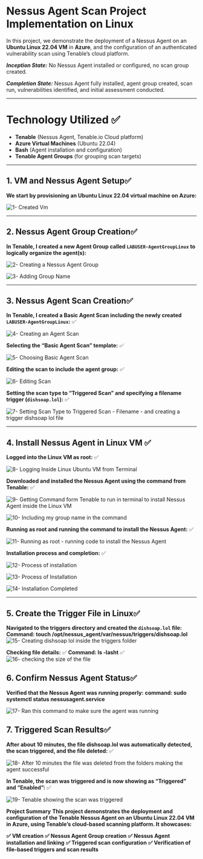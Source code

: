 # Nessus Agent Scan Project Implementation on Linux

In this project, we demonstrate the deployment of a Nessus Agent on an **Ubuntu Linux 22.04 VM** in **Azure**, and the configuration of an authenticated vulnerability scan using Tenable’s cloud platform.

_**Inception State:**_ No Nessus Agent installed or configured, no scan group created.

_**Completion State:**_ Nessus Agent fully installed, agent group created, scan run, vulnerabilities identified, and initial assessment conducted.

---

# Technology Utilized ✅
- **Tenable** (Nessus Agent, Tenable.io Cloud platform)
- **Azure Virtual Machines** (Ubuntu 22.04)
- **Bash** (Agent installation and configuration)
- **Tenable Agent Groups** (for grouping scan targets)

---

## 1. VM and Nessus Agent Setup✅

**We start by provisioning an Ubuntu Linux 22.04 virtual machine on Azure:**

![1- Created Vm](https://github.com/user-attachments/assets/cbdba0f0-bd69-42f4-92b4-40ff82dd3430)

---

## 2. Nessus Agent Group Creation✅

**In Tenable, I created a new Agent Group called `LABUSER-AgentGroupLinux` to logically organize the agent(s):**

![2- Creating a Nessus Agent Group](https://github.com/user-attachments/assets/b10d81eb-e26a-4aac-827f-cbb3d937b7be)

![3- Adding Group Name](https://github.com/user-attachments/assets/127baea3-9d5b-49b5-8123-963dd81f3632)

---

## 3. Nessus Agent Scan Creation✅

**In Tenable, I created a Basic Agent Scan including the newly created `LABUSER-AgentGroupLinux`:** ✅

![4- Creating an Agent Scan](https://github.com/user-attachments/assets/9e9ea15d-729b-44da-a94c-29d0d95ec9ad)

**Selecting the “Basic Agent Scan” template:** ✅

![5- Choosing Basic Agent Scan](https://github.com/user-attachments/assets/5a1a00e8-dfe7-49c3-a61c-41a1a861da91)

**Editing the scan to include the agent group:** ✅

![6- Editing Scan](https://github.com/user-attachments/assets/dd59d351-6bda-41e9-898c-f2631785b126)

**Setting the scan type to “Triggered Scan” and specifying a filename trigger (`dishsoap.lol`):** ✅

![7- Setting Scan Type to Triggered Scan - Filename - and creating a trigger dishsoap lol file](https://github.com/user-attachments/assets/d96e6dba-ffae-4a33-891a-5ed9d3adf880)

---

## 4. Install Nessus Agent in Linux VM ✅

**Logged into the Linux VM as root:** ✅

![8- Logging Inside Linux Ubuntu VM from Terminal](https://github.com/user-attachments/assets/dedf6113-479b-4455-adbd-aed5e302ae49)

**Downloaded and installed the Nessus Agent using the command from Tenable:** ✅

![9- Getting Command form Tenable to run in terminal to install Nessus Agent inside the Linux VM](https://github.com/user-attachments/assets/b961a003-dd6f-44a9-af01-e9b26da2c93b)

![10- Including my group name in the command](https://github.com/user-attachments/assets/27b3dd6b-c661-4461-b5a6-0ae3cf29e495)

**Running as root and running the command to install the Nessus Agent:** ✅

![11- Running as root - running code to install the Nessus Agent](https://github.com/user-attachments/assets/64a79808-55aa-4c62-a60e-36edba271653)

**Installation process and completion:** ✅

![12- Process of installation](https://github.com/user-attachments/assets/107a2132-59dd-4a44-860d-25e34f93ee11)

![13- Process of Installation](https://github.com/user-attachments/assets/587afe37-1f05-4ca0-a230-17023c485c8f)

![14- Installation Completed](https://github.com/user-attachments/assets/baaf778f-41b0-4a76-8dc5-e4d87e355f1b)

---

## 5. Create the Trigger File in Linux✅ 
**Navigated to the triggers directory and created the `dishsoap.lol` file:**
**Command: touch /opt/nessus_agent/var/nessus/triggers/dishsoap.lol**
![15- Creating dishsoap lol inside the triggers folder](https://github.com/user-attachments/assets/7bc79dc0-1da4-469d-88dd-eb3a4c823469)

**Checking file details:** ✅
**Command: ls -lasht** ✅
![16- checking the size of the file](https://github.com/user-attachments/assets/961175e0-f96d-44e9-b4de-e44c8c786558)

## 6. Confirm Nessus Agent Status✅

**Verified that the Nessus Agent was running properly:**
**command: sudo systemctl status nessusagent.service**

![17- Ran this command to make sure the agent was running](https://github.com/user-attachments/assets/8efe77c3-6f79-4438-b4f4-59d23b151c32)

## 7. Triggered Scan Results✅
**After about 10 minutes, the file dishsoap.lol was automatically detected, the scan triggered, and the file deleted:** ✅

![18- After 10 minutes the file was deleted from the folders making the agent successful](https://github.com/user-attachments/assets/79e5df4f-3b3c-4b39-934c-05c8a5eb6435)

**In Tenable, the scan was triggered and is now showing as “Triggered” and “Enabled”:** ✅

![19- Tenable showing the scan was triggered](https://github.com/user-attachments/assets/8e463c45-20d0-4ef1-afb9-a8ba70536715)

**Project Summary**
**This project demonstrates the deployment and configuration of the Tenable Nessus Agent on an Ubuntu Linux 22.04 VM in Azure, using Tenable’s cloud-based scanning platform. It showcases:**

**✅ VM creation**
**✅ Nessus Agent Group creation**
**✅ Nessus Agent installation and linking**
**✅ Triggered scan configuration**
**✅ Verification of file-based triggers and scan results**
